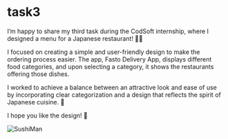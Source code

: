 # task3

I’m happy to share my third task during the CodSoft internship, where I designed a menu for a Japanese restaurant! 🎌🍣

I focused on creating a simple and user-friendly design to make the ordering process easier. The app, Fasto Delivery App, displays different food categories, and upon selecting a category, it shows the restaurants offering those dishes. 

I worked to achieve a balance between an attractive look and ease of use by incorporating clear categorization and a design that reflects the spirit of Japanese cuisine. 🎨

I hope you like the design! 🌟

![SushiMan](https://github.com/user-attachments/assets/c13030c6-4372-440f-ae08-439fdedcb12b)
